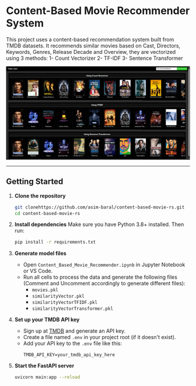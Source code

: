 # Content-Based Movie Recommender System

This project uses a content-based recommendation system built from TMDB datasets. It recommends similar movies based on Cast, Directors, Keywords, Genres, Release Decade and Overview, they are vectorized using 3 methods:
1- Count Vectorizer
2- TF-IDF
3- Sentence Transformer

![alt text](image-1.png)

---

## Getting Started

1. **Clone the repository**
   ```bash
   git clonehttps://github.com/asim-baral/content-based-movie-rs.git
   cd content-based-movie-rs
   ```

2. **Install dependencies**
   Make sure you have Python 3.8+ installed. Then run:
   ```bash
   pip install -r requirements.txt
   ```

3. **Generate model files**
   - Open `Content_Based_Movie_Recommender.ipynb` in Jupyter Notebook or VS Code.
   - Run all cells to process the data and generate the following files (Comment and Uncomment accordingly to generate different files):
     - `movies.pkl`
     - `similarityVector.pkl`
     - `similarityVectorTFIDF.pkl`
     - `similarityVectorTransformer.pkl`

4. **Set up your TMDB API key**
   - Sign up at [TMDB](https://www.themoviedb.org/) and generate an API key.
   - Create a file named `.env` in your project root (if it doesn't exist).
   - Add your API key to the `.env` file like this:
     ```
     TMDB_API_KEY=your_tmdb_api_key_here
     ```

5. **Start the FastAPI server**
   ```bash
   uvicorn main:app --reload
   ```
